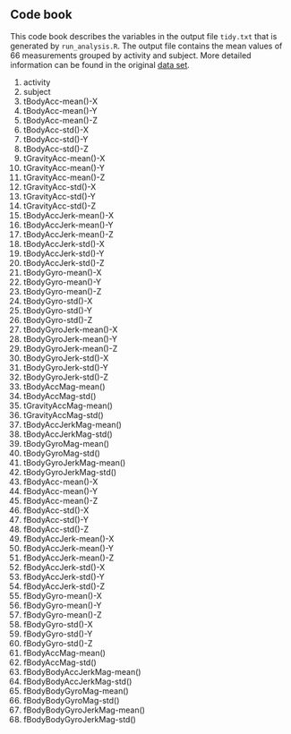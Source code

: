 ## Code book

This code book describes the variables in the output file `tidy.txt` that is generated by `run_analysis.R`. The output file contains the mean values of 66 measurements grouped by activity and subject. More detailed information can be found in the original [data set](http://archive.ics.uci.edu/ml/datasets/Human+Activity+Recognition+Using+Smartphones).

   1. activity
   2. subject
   3. tBodyAcc-mean()-X
   4. tBodyAcc-mean()-Y
   5. tBodyAcc-mean()-Z
   6. tBodyAcc-std()-X
   7. tBodyAcc-std()-Y
   8. tBodyAcc-std()-Z
   9. tGravityAcc-mean()-X
   10. tGravityAcc-mean()-Y
   11. tGravityAcc-mean()-Z
   12. tGravityAcc-std()-X
   13. tGravityAcc-std()-Y
   14. tGravityAcc-std()-Z
   15. tBodyAccJerk-mean()-X
   16. tBodyAccJerk-mean()-Y
   17. tBodyAccJerk-mean()-Z
   18. tBodyAccJerk-std()-X
   19. tBodyAccJerk-std()-Y
   20. tBodyAccJerk-std()-Z
   21. tBodyGyro-mean()-X
   22. tBodyGyro-mean()-Y
   23. tBodyGyro-mean()-Z
   24. tBodyGyro-std()-X
   25. tBodyGyro-std()-Y
   26. tBodyGyro-std()-Z
   27. tBodyGyroJerk-mean()-X
   28. tBodyGyroJerk-mean()-Y
   29. tBodyGyroJerk-mean()-Z
   30. tBodyGyroJerk-std()-X
   31. tBodyGyroJerk-std()-Y
   32. tBodyGyroJerk-std()-Z
   33. tBodyAccMag-mean()
   34. tBodyAccMag-std()
   35. tGravityAccMag-mean()
   36. tGravityAccMag-std()
   37. tBodyAccJerkMag-mean()
   38. tBodyAccJerkMag-std()
   39. tBodyGyroMag-mean()
   40. tBodyGyroMag-std()
   41. tBodyGyroJerkMag-mean()
   42. tBodyGyroJerkMag-std()
   43. fBodyAcc-mean()-X
   44. fBodyAcc-mean()-Y
   45. fBodyAcc-mean()-Z
   46. fBodyAcc-std()-X
   47. fBodyAcc-std()-Y
   48. fBodyAcc-std()-Z
   49. fBodyAccJerk-mean()-X
   50. fBodyAccJerk-mean()-Y
   51. fBodyAccJerk-mean()-Z
   52. fBodyAccJerk-std()-X
   53. fBodyAccJerk-std()-Y
   54. fBodyAccJerk-std()-Z
   55. fBodyGyro-mean()-X
   56. fBodyGyro-mean()-Y
   57. fBodyGyro-mean()-Z
   58. fBodyGyro-std()-X
   59. fBodyGyro-std()-Y
   60. fBodyGyro-std()-Z
   61. fBodyAccMag-mean()
   62. fBodyAccMag-std()
   63. fBodyBodyAccJerkMag-mean()
   64. fBodyBodyAccJerkMag-std()
   65. fBodyBodyGyroMag-mean()
   66. fBodyBodyGyroMag-std()
   67. fBodyBodyGyroJerkMag-mean()
   68. fBodyBodyGyroJerkMag-std()